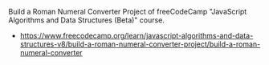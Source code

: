 Build a Roman Numeral Converter Project of freeCodeCamp "JavaScript Algorithms and Data Structures (Beta)" course.

- https://www.freecodecamp.org/learn/javascript-algorithms-and-data-structures-v8/build-a-roman-numeral-converter-project/build-a-roman-numeral-converter

